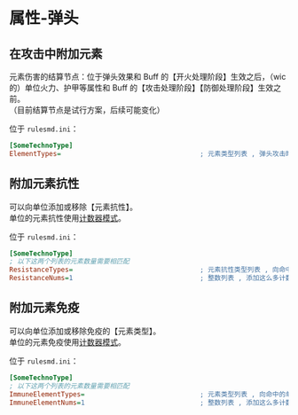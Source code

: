 # 属性-弹头

## 在攻击中附加元素

元素伤害的结算节点：位于弹头效果和 Buff 的【开火处理阶段】生效之后，（wic 的）单位火力、护甲等属性和 Buff 的【攻击处理阶段】【防御处理阶段】生效之前。  
（目前结算节点是试行方案，后续可能变化）

位于 `rulesmd.ini`：

```ini
[SomeTechnoType]
ElementTypes=                                   ; 元素类型列表 , 弹头攻击时会让攻击携带这些【元素类型】 , 默认值是 空
```



## 附加元素抗性

可以向单位添加或移除【元素抗性】。  
单位的元素抗性使用[计数器模式](/元素伤害/总体说明.md#元素抗性与元素免疫的计数器模式)。

位于 `rulesmd.ini`：

```ini
[SomeTechnoType]
; 以下这两个列表的元素数量需要相匹配
ResistanceTypes=                                ; 元素抗性类型列表 , 向命中的单位添加这些【元素抗性】 , 默认值是 空
ResistanceNums=1                                ; 整数列表 , 添加这么多计数的【元素抗性】 , 默认值是 1
```



## 附加元素免疫

可以向单位添加或移除免疫的【元素类型】。  
单位的元素免疫使用[计数器模式](/元素伤害/总体说明.md#元素抗性与元素免疫的计数器模式)。

位于 `rulesmd.ini`：

```ini
[SomeTechnoType]
; 以下这两个列表的元素数量需要相匹配
ImmuneElementTypes=                             ; 元素类型列表 , 向命中的单位添加这些【元素类型】的免疫 , 默认值是 空
ImmuneElementNums=1                             ; 整数列表 , 添加这么多计数的【元素类型】 , 默认值是 1
```
